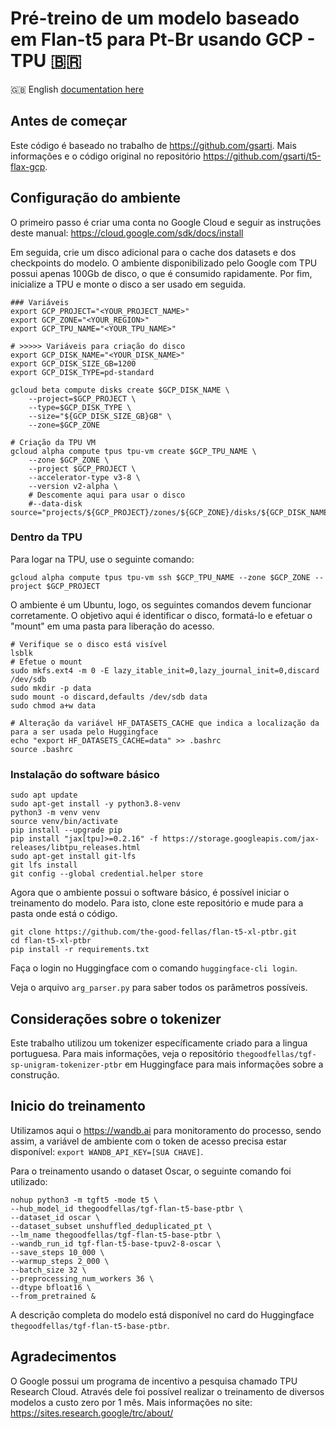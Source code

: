 # Pré-treino de um modelo baseado em Flan-t5 para Pt-Br usando GCP - TPU :brazil:

:uk: English [documentation here](README_en.md)

## Antes de começar

Este código é baseado no trabalho de https://github.com/gsarti. Mais informações e o código original no repositório 
https://github.com/gsarti/t5-flax-gcp.

## Configuração do ambiente

O primeiro passo é criar uma conta no Google Cloud e seguir as instruções deste manual: https://cloud.google.com/sdk/docs/install

Em seguida, crie um disco adicional para o cache dos datasets e dos checkpoints do modelo. O ambiente disponibilizado 
pelo Google com TPU possui apenas 100Gb de disco, o que é consumido rapidamente. Por fim, inicialize a TPU e monte
o disco a ser usado em seguida.

```shell
### Variáveis
export GCP_PROJECT="<YOUR_PROJECT_NAME>"
export GCP_ZONE="<YOUR_REGION>"
export GCP_TPU_NAME="<YOUR_TPU_NAME>"

# >>>>> Variáveis para criação do disco
export GCP_DISK_NAME="<YOUR_DISK_NAME>"
export GCP_DISK_SIZE_GB=1200
export GCP_DISK_TYPE=pd-standard

gcloud beta compute disks create $GCP_DISK_NAME \
    --project=$GCP_PROJECT \
    --type=$GCP_DISK_TYPE \
    --size="${GCP_DISK_SIZE_GB}GB" \
    --zone=$GCP_ZONE

# Criação da TPU VM
gcloud alpha compute tpus tpu-vm create $GCP_TPU_NAME \
    --zone $GCP_ZONE \
    --project $GCP_PROJECT \
    --accelerator-type v3-8 \
    --version v2-alpha \
    # Descomente aqui para usar o disco
    #--data-disk source="projects/${GCP_PROJECT}/zones/${GCP_ZONE}/disks/${GCP_DISK_NAME}"
```

### Dentro da TPU

Para logar na TPU, use o seguinte comando:

`gcloud alpha compute tpus tpu-vm ssh $GCP_TPU_NAME --zone $GCP_ZONE --project $GCP_PROJECT`

O ambiente é um Ubuntu, logo, os seguintes comandos devem funcionar corretamente. O objetivo aqui é identificar o disco,
formatá-lo e efetuar o "mount" em uma pasta para liberação do acesso.

```shell
# Verifique se o disco está visível
lsblk
# Efetue o mount
sudo mkfs.ext4 -m 0 -E lazy_itable_init=0,lazy_journal_init=0,discard /dev/sdb
sudo mkdir -p data
sudo mount -o discard,defaults /dev/sdb data
sudo chmod a+w data

# Alteração da variável HF_DATASETS_CACHE que indica a localização da para a ser usada pelo Huggingface
echo "export HF_DATASETS_CACHE=data" >> .bashrc
source .bashrc
```

### Instalação do software básico

```shell
sudo apt update
sudo apt-get install -y python3.8-venv
python3 -m venv venv
source venv/bin/activate
pip install --upgrade pip
pip install "jax[tpu]>=0.2.16" -f https://storage.googleapis.com/jax-releases/libtpu_releases.html
sudo apt-get install git-lfs
git lfs install
git config --global credential.helper store
```

Agora que o ambiente possui o software básico, é possível iniciar o treinamento do modelo. Para isto, clone este
repositório e mude para a pasta onde está o código.

```shell
git clone https://github.com/the-good-fellas/flan-t5-xl-ptbr.git
cd flan-t5-xl-ptbr
pip install -r requirements.txt
```

Faça o login no Huggingface com o comando `huggingface-cli login`.

Veja o arquivo `arg_parser.py` para saber todos os parâmetros possíveis.

## Considerações sobre o tokenizer

Este trabalho utilizou um tokenizer específicamente criado para a lingua portuguesa. Para mais informações, veja o 
repositório `thegoodfellas/tgf-sp-unigram-tokenizer-ptbr` em Huggingface para mais informações sobre a construção.

## Inicio do treinamento

Utilizamos aqui o https://wandb.ai para monitoramento do processo, sendo assim, a variável de ambiente com o token
de acesso precisa estar disponível: `export WANDB_API_KEY=[SUA CHAVE]`.

Para o treinamento usando o dataset Oscar, o seguinte comando foi utilizado:

```shell
nohup python3 -m tgft5 -mode t5 \
--hub_model_id thegoodfellas/tgf-flan-t5-base-ptbr \
--dataset_id oscar \
--dataset_subset unshuffled_deduplicated_pt \
--lm_name thegoodfellas/tgf-flan-t5-base-ptbr \
--wandb_run_id tgf-flan-t5-base-tpuv2-8-oscar \
--save_steps 10_000 \
--warmup_steps 2_000 \
--batch_size 32 \
--preprocessing_num_workers 36 \
--dtype bfloat16 \
--from_pretrained &
```

A descrição completa do modelo está disponível no card do Huggingface `thegoodfellas/tgf-flan-t5-base-ptbr`.

## Agradecimentos

O Google possui um programa de incentivo a pesquisa chamado TPU Research Cloud. Através dele foi possível realizar o
treinamento de diversos modelos a custo zero por 1 mês. Mais informações no site: https://sites.research.google/trc/about/


